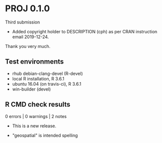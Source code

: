 # PROJ 0.1.0

Third submission

* Added copyright holder to DESCRIPTION (cph) as per CRAN instruction email 
 2019-12-24. 
 

Thank you very much. 


## Test environments

* rhub debian-clang-devel (R-devel)
* local R installation, R 3.6.1
* ubuntu 16.04 (on travis-ci), R 3.6.1
* win-builder (devel)

## R CMD check results

0 errors | 0 warnings | 2 notes

* This is a new release.

* "geospatial" is intended spelling

